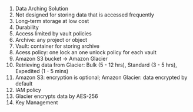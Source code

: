 1. Data Arching Solution
2. Not designed for storing data that is accessed frequently
3. Long-term storage at low cost
4. Durability
5. Access limited by vault policies 
6. Archive: any project or object
7. Vault: container for storing archive
8. Acess policy: one lock an one unlock policy for each vault
9. Amazon S3 bucket -> Amazon Glacier
10. Retrieving data from Glacier: Bulk (5 - 12 hrs), Standard (3 - 5 hrs), Expedited (1 - 5 mins) 
11. Amazon S3: encryption is optional; Amazon Glacier: data encrypted by default
13. IAM policy 
12. Glacier encrypts data by AES-256
13. Key Management


